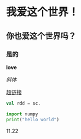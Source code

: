 # 我爱这个世界！

## 你也爱这个世界吗？

### 是的

**love**

*斜体*

[超链接](www.baidu.com)

```scala
val rdd = sc.
```

```python
import numpy
print("hello world")

```

11.22